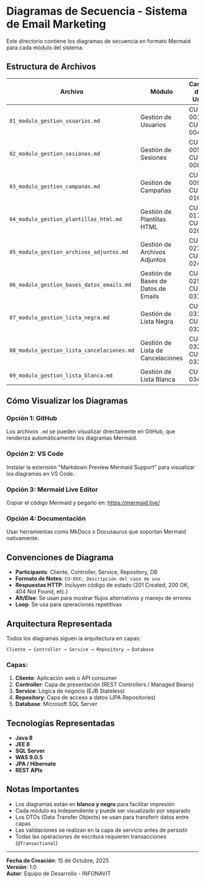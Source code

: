 # Diagramas de Secuencia - Sistema de Email Marketing

Este directorio contiene los diagramas de secuencia en formato Mermaid para cada módulo del sistema.

## Estructura de Archivos

| Archivo | Módulo | Casos de Uso |
|---------|--------|--------------|
| `01_modulo_gestion_usuarios.md` | Gestión de Usuarios | CU-001 a CU-004 |
| `02_modulo_gestion_sesiones.md` | Gestión de Sesiones | CU-005 a CU-008 |
| `03_modulo_gestion_campanas.md` | Gestión de Campañas | CU-009 a CU-016 |
| `04_modulo_gestion_plantillas_html.md` | Gestión de Plantillas HTML | CU-017 a CU-020 |
| `05_modulo_gestion_archivos_adjuntos.md` | Gestión de Archivos Adjuntos | CU-021 a CU-024 |
| `06_modulo_gestion_bases_datos_emails.md` | Gestión de Bases de Datos de Emails | CU-025 a CU-031 |
| `07_modulo_gestion_lista_negra.md` | Gestión de Lista Negra | CU-031 a CU-032 |
| `08_modulo_gestion_lista_cancelaciones.md` | Gestión de Lista de Cancelaciones | CU-032 a CU-033 |
| `09_modulo_gestion_lista_blanca.md` | Gestión de Lista Blanca | CU-034 |

## Cómo Visualizar los Diagramas

### Opción 1: GitHub
Los archivos `.md` se pueden visualizar directamente en GitHub, que renderiza automáticamente los diagramas Mermaid.

### Opción 2: VS Code
Instalar la extensión "Markdown Preview Mermaid Support" para visualizar los diagramas en VS Code.

### Opción 3: Mermaid Live Editor
Copiar el código Mermaid y pegarlo en: https://mermaid.live/

### Opción 4: Documentación
Usar herramientas como MkDocs o Docusaurus que soportan Mermaid nativamente.

## Convenciones de Diagrama

- **Participants**: Cliente, Controller, Service, Repository, DB
- **Formato de Notes**: `CU-XXX: Descripción del caso de uso`
- **Respuestas HTTP**: Incluyen código de estado (201 Created, 200 OK, 404 Not Found, etc.)
- **Alt/Else**: Se usan para mostrar flujos alternativos y manejo de errores
- **Loop**: Se usa para operaciones repetitivas

## Arquitectura Representada

Todos los diagramas siguen la arquitectura en capas:

```
Cliente → Controller → Service → Repository → Database
```

### Capas:
1. **Cliente**: Aplicación web o API consumer
2. **Controller**: Capa de presentación (REST Controllers / Managed Beans)
3. **Service**: Lógica de negocio (EJB Stateless)
4. **Repository**: Capa de acceso a datos (JPA Repositories)
5. **Database**: Microsoft SQL Server

## Tecnologías Representadas

- **Java 8**
- **JEE 8**
- **SQL Server**
- **WAS 9.0.5**
- **JPA / Hibernate**
- **REST APIs**

## Notas Importantes

- Los diagramas están en **blanco y negro** para facilitar impresión
- Cada módulo es independiente y puede ser visualizado por separado
- Los DTOs (Data Transfer Objects) se usan para transferir datos entre capas
- Las validaciones se realizan en la capa de servicio antes de persistir
- Todas las operaciones de escritura requieren transacciones (`@Transactional`)

---

**Fecha de Creación**: 15 de Octubre, 2025  
**Versión**: 1.0  
**Autor**: Equipo de Desarrollo - INFONAVIT

